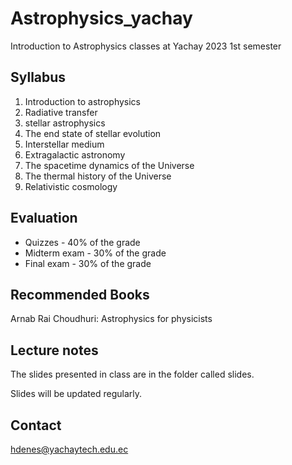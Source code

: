 # Astrophysics_yachay
Introduction to Astrophysics classes at Yachay
2023 1st semester 


## Syllabus

1. Introduction to astrophysics
2. Radiative transfer
3. stellar astrophysics
4. The end state of stellar evolution
5. Interstellar medium
6. Extragalactic astronomy
7. The spacetime dynamics of the Universe
8. The thermal history of the Universe
9. Relativistic cosmology

## Evaluation

- Quizzes - 40% of the grade
- Midterm exam - 30% of the grade 
- Final exam - 30% of the grade


## Recommended Books

Arnab Rai Choudhuri: Astrophysics for physicists

## Lecture notes

The slides presented in class are in the folder called slides.  

Slides will be updated regularly. 

## Contact

hdenes@yachaytech.edu.ec
